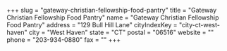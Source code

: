 +++
slug = "gateway-christian-fellowship-food-pantry"
title = "Gateway Christian Fellowship Food Pantry"
name = "Gateway Christian Fellowship Food Pantry"
address = "129 Bull Hill Lane"
cityIndexKey = "city-ct-west-haven"
city = "West Haven"
state = "CT"
postal = "06516"
website = ""
phone = "203-934-0880"
fax = ""
+++
